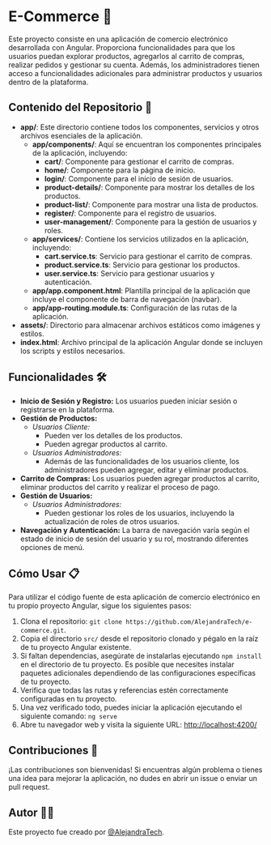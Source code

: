 # E-Commerce 🛒

Este proyecto consiste en una aplicación de comercio electrónico desarrollada con Angular. Proporciona funcionalidades para que los usuarios puedan explorar productos, agregarlos al carrito de compras, realizar pedidos y gestionar su cuenta. Además, los administradores tienen acceso a funcionalidades adicionales para administrar productos y usuarios dentro de la plataforma.

## Contenido del Repositorio 📂

- **app/**: Este directorio contiene todos los componentes, servicios y otros archivos esenciales de la aplicación.
  - **app/components/**: Aquí se encuentran los componentes principales de la aplicación, incluyendo:
    - **cart/**: Componente para gestionar el carrito de compras.
    - **home/**: Componente para la página de inicio.
    - **login/**: Componente para el inicio de sesión de usuarios.
    - **product-details/**: Componente para mostrar los detalles de los productos.
    - **product-list/**: Componente para mostrar una lista de productos.
    - **register/**: Componente para el registro de usuarios.
    - **user-management/**: Componente para la gestión de usuarios y roles.
  - **app/services/**: Contiene los servicios utilizados en la aplicación, incluyendo:
    - **cart.service.ts**: Servicio para gestionar el carrito de compras.
    - **product.service.ts**: Servicio para gestionar los productos.
    - **user.service.ts**: Servicio para gestionar usuarios y autenticación.
  - **app/app.component.html**: Plantilla principal de la aplicación que incluye el componente de barra de navegación (navbar).
  - **app/app-routing.module.ts**: Configuración de las rutas de la aplicación.
- **assets/**: Directorio para almacenar archivos estáticos como imágenes y estilos.
- **index.html**: Archivo principal de la aplicación Angular donde se incluyen los scripts y estilos necesarios.

## Funcionalidades 🛠️

- **Inicio de Sesión y Registro:** Los usuarios pueden iniciar sesión o registrarse en la plataforma.
- **Gestión de Productos:**
  - *Usuarios Cliente:*
    - Pueden ver los detalles de los productos.
    - Pueden agregar productos al carrito.
  - *Usuarios Administradores:*
    - Además de las funcionalidades de los usuarios cliente, los administradores pueden agregar, editar y eliminar productos.
- **Carrito de Compras:** Los usuarios pueden agregar productos al carrito, eliminar productos del carrito y realizar el proceso de pago.
- **Gestión de Usuarios:**
  - *Usuarios Administradores:*
    - Pueden gestionar los roles de los usuarios, incluyendo la actualización de roles de otros usuarios.
- **Navegación y Autenticación:** La barra de navegación varía según el estado de inicio de sesión del usuario y su rol, mostrando diferentes opciones de menú.

## Cómo Usar 📋

Para utilizar el código fuente de esta aplicación de comercio electrónico en tu propio proyecto Angular, sigue los siguientes pasos:

1. Clona el repositorio: `git clone https://github.com/AlejandraTech/e-commerce.git`.
2. Copia el directorio `src/` desde el repositorio clonado y pégalo en la raíz de tu proyecto Angular existente.
3. Si faltan dependencias, asegúrate de instalarlas ejecutando `npm install` en el directorio de tu proyecto. Es posible que necesites instalar paquetes adicionales dependiendo de las configuraciones específicas de tu proyecto.
4. Verifica que todas las rutas y referencias estén correctamente configuradas en tu proyecto.
5. Una vez verificado todo, puedes iniciar la aplicación ejecutando el siguiente comando: `ng serve`
6. Abre tu navegador web y visita la siguiente URL: [http://localhost:4200/](http://localhost:4200/)

## Contribuciones 🤝

¡Las contribuciones son bienvenidas! Si encuentras algún problema o tienes una idea para mejorar la aplicación, no dudes en abrir un issue o enviar un pull request.

## Autor 👩‍💻

Este proyecto fue creado por [@AlejandraTech](https://github.com/AlejandraTech).

